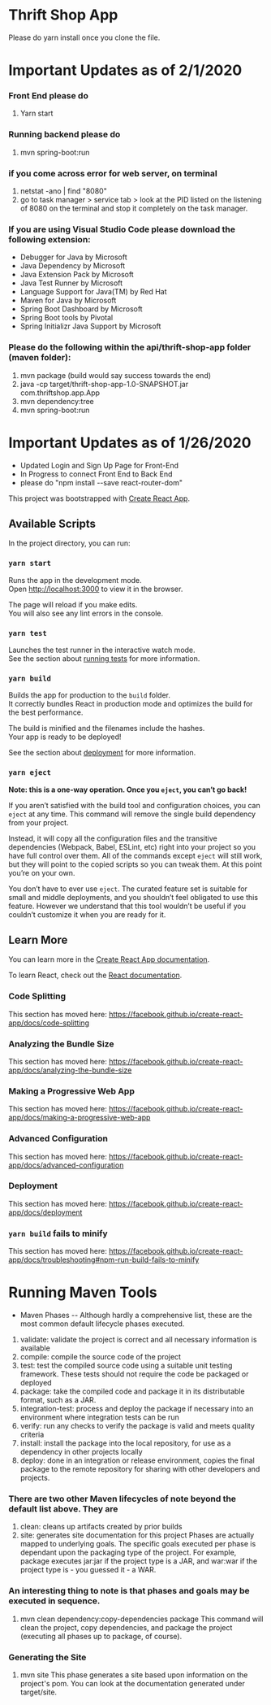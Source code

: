 # Thrift Shop App

Please do yarn install once you clone the file.

# Important Updates as of 2/1/2020
### Front End please do
1. Yarn start

### Running backend please do
1. mvn spring-boot:run

### if you come across error for web server, on terminal
1. netstat -ano | find "8080"
2. go to task manager > service tab > look at the PID listed on the listening of 8080 on the terminal and stop it completely on the task manager.

### If you are using Visual Studio Code please download the following extension:
- Debugger for Java by Microsoft
- Java Dependency by Microsoft
- Java Extension Pack by Microsoft
- Java Test Runner by Microsoft
- Language Support for Java(TM) by Red Hat
- Maven for Java by Microsoft
- Spring Boot Dashboard by Microsoft
- Spring Boot tools by Pivotal
- Spring Initializr Java Support by Microsoft

### Please do the following within the api/thrift-shop-app folder (maven folder):
1. mvn package (build would say success towards the end)
2. java -cp target/thrift-shop-app-1.0-SNAPSHOT.jar com.thriftshop.app.App
3. mvn dependency:tree
4. mvn spring-boot:run

# Important Updates as of 1/26/2020
- Updated Login and Sign Up Page for Front-End
- In Progress to connect Front End to Back End
- please do "npm install --save react-router-dom"

This project was bootstrapped with [Create React App](https://github.com/facebook/create-react-app).

## Available Scripts

In the project directory, you can run:

### `yarn start`

Runs the app in the development mode.<br />
Open [http://localhost:3000](http://localhost:3000) to view it in the browser.

The page will reload if you make edits.<br />
You will also see any lint errors in the console.

### `yarn test`

Launches the test runner in the interactive watch mode.<br />
See the section about [running tests](https://facebook.github.io/create-react-app/docs/running-tests) for more information.

### `yarn build`

Builds the app for production to the `build` folder.<br />
It correctly bundles React in production mode and optimizes the build for the best performance.

The build is minified and the filenames include the hashes.<br />
Your app is ready to be deployed!

See the section about [deployment](https://facebook.github.io/create-react-app/docs/deployment) for more information.

### `yarn eject`

**Note: this is a one-way operation. Once you `eject`, you can’t go back!**

If you aren’t satisfied with the build tool and configuration choices, you can `eject` at any time. This command will remove the single build dependency from your project.

Instead, it will copy all the configuration files and the transitive dependencies (Webpack, Babel, ESLint, etc) right into your project so you have full control over them. All of the commands except `eject` will still work, but they will point to the copied scripts so you can tweak them. At this point you’re on your own.

You don’t have to ever use `eject`. The curated feature set is suitable for small and middle deployments, and you shouldn’t feel obligated to use this feature. However we understand that this tool wouldn’t be useful if you couldn’t customize it when you are ready for it.

## Learn More

You can learn more in the [Create React App documentation](https://facebook.github.io/create-react-app/docs/getting-started).

To learn React, check out the [React documentation](https://reactjs.org/).

### Code Splitting

This section has moved here: https://facebook.github.io/create-react-app/docs/code-splitting

### Analyzing the Bundle Size

This section has moved here: https://facebook.github.io/create-react-app/docs/analyzing-the-bundle-size

### Making a Progressive Web App

This section has moved here: https://facebook.github.io/create-react-app/docs/making-a-progressive-web-app

### Advanced Configuration

This section has moved here: https://facebook.github.io/create-react-app/docs/advanced-configuration

### Deployment

This section has moved here: https://facebook.github.io/create-react-app/docs/deployment

### `yarn build` fails to minify

This section has moved here: https://facebook.github.io/create-react-app/docs/troubleshooting#npm-run-build-fails-to-minify

# Running Maven Tools
- Maven Phases
-- Although hardly a comprehensive list, these are the most common default lifecycle phases executed.
1. validate: validate the project is correct and all necessary information is available
2. compile: compile the source code of the project
3. test: test the compiled source code using a suitable unit testing framework. These tests should not require the code be packaged or deployed
4. package: take the compiled code and package it in its distributable format, such as a JAR.
5. integration-test: process and deploy the package if necessary into an environment where integration tests can be run
6. verify: run any checks to verify the package is valid and meets quality criteria
7. install: install the package into the local repository, for use as a dependency in other projects locally
8. deploy: done in an integration or release environment, copies the final package to the remote repository for sharing with other developers and projects.

### There are two other Maven lifecycles of note beyond the default list above. They are
1. clean: cleans up artifacts created by prior builds
2. site: generates site documentation for this project
Phases are actually mapped to underlying goals. The specific goals executed per phase is dependant upon the packaging type of the project. For example, package executes jar:jar if the project type is a JAR, and war:war if the project type is - you guessed it - a WAR.

### An interesting thing to note is that phases and goals may be executed in sequence.
1. mvn clean dependency:copy-dependencies package
This command will clean the project, copy dependencies, and package the project (executing all phases up to package, of course).

### Generating the Site
1. mvn site
This phase generates a site based upon information on the project's pom. You can look at the documentation generated under target/site.